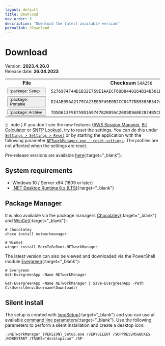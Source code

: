 ```yaml
---
layout: default
title: Download
nav_order: 3
description: "Download the latest available version"
permalink: /Download
---
```


# Download

Version: **2023.4.26.0** <br />
Release date: **26.04.2023**

<table>
  <tr>
    <td style="text-align: center;">
      <b>File</b>
    </td>
    <td style="text-align: center;">
      <b>Checksum</b> <code>SHA256</code>
    </td>
  </tr>
  <tr>
    <td>
      <a href='https://github.com/BornToBeRoot/NETworkManager/releases/download/2023.4.26.0/NETworkManager_2023.4.26.0_Setup.exe' style="text-decoration: none;" target="_blank">
        <span class="fs-5">
          <button type="button" name="button" class="btn btn-primary" style="width: 125px; text-align: left;">:package: Setup</button>
        </span>
      </a>
    </td>
    <td>
      <code>5276974F44D1B32E759E1AAECF60B8440164B34B501B0587DEACB367AA1FF304</code>
    </td>
  </tr>
  <tr>
    <td>
      <a href='https://github.com/BornToBeRoot/NETworkManager/releases/download/2023.4.26.0/NETworkManager_2023.4.26.0_Portable.zip' style="text-decoration: none;" target="_blank">
        <span class="fs-5">
          <button type="button" name="button" class="btn btn-primary" style="width: 125px; text-align: left;">:package: Portable</button>
        </span>
      </a>
    </td>
    <td>
      <code>D24AE09AA2179CA23EE5F49E0B2CC0477DB9583B3474241051693E243D512668</code>
    </td>
  </tr>
  <tr>
    <td>
      <a href='https://github.com/BornToBeRoot/NETworkManager/releases/download/2023.4.26.0/NETworkManager_2023.4.26.0_Archive.zip' style="text-decoration: none;" target="_blank">
        <span class="fs-5">
          <button type="button" name="button" class="btn btn-primary" style="width: 125px; text-align: left;">:package: Archive</button>
        </span>
      </a> 
    </td>
    <td>
      <code>7D5D613F9E759D169747B2B89AC20D9D9ABE2874B5CF620620F471963D52247D</code>
    </td>
  </tr>
</table>

{: .note }
If you don't see the new features ([AWS Session Manager](/NETworkManager//Documentation/Application/AWSSessionManager), [Bit Calculator](/NETworkManager//Documentation/Application/BitCalculator) or [SNTP Lookup](/NETworkManager//Documentation/Application/SNTPLookup)), try to reset the settings. You can do this under [`Settings > Settings > Reset`](/NETworkManager//Documentation/Settings/Settings#reset) or by starting the application with the following parameter [`NETworkManager.exe --reset-settings`](/NETworkManager//Documentation/CommandLineArguments#--reset-settings). The profiles are not affected when the settings are reset.

Pre-release versions are available [here](https://github.com/BornToBeRoot/NETworkManager/releases){:target="\_blank"}.

## System requirements

- Windows 10 / Server x64 (1809 or later)
- [.NET Desktop Runtime 6.x (LTS)](https://dotnet.microsoft.com/download/dotnet/6.0){:target="\_blank"}

## Package Manager

It is also available via the package managers [Chocolatey](https://chocolatey.org/packages/NETworkManager){:target="\_blank"} and [WinGet](https://github.com/microsoft/winget-pkgs/tree/master/manifests/b/BornToBeRoot/NETworkManager/){:target="\_blank"}:

```
# Chocolatey
choco install networkmanager

# WinGet
winget install BornToBeRoot.NETworkManager
```

The latest version can also be viewed and downloaded via the PowerShell module [Evergreen](https://github.com/aaronparker/evergreen){:target="\_blank"}:

```
# Evergreen
Get-EvergreenApp -Name NETworkManager

Get-EvergreenApp -Name NETworkManager | Save-EvergreenApp -Path C:\Users\$env:Username\Downloads\
```

## Silent install

The setup is created with [InnoSetup](https://jrsoftware.org/isinfo.php){:target="\_blank"} and you can use all available [command line parameters](https://jrsoftware.org/ishelp/index.php?topic=setupcmdline){:target="\_blank"}. Use the following parameters to perform a silent installation and create a desktop icon:

```
.\NETworkManager_{VERSION}_Setup.exe /VERYSILENT /SUPPRESSMSGBOXES /NORESTART /TASKS="desktopicon" /SP-
```
